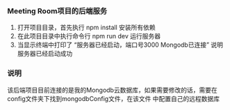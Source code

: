 ### Meeting Room项目的后端服务

1. 打开项目目录，首先执行 npm install 安装所有依赖
2. 在此项目目录中执行命令行 npm run dev 运行服务器
3. 当显示终端中打印了 “服务器已经启动，端口号3000 Mongodb已连接” 说明服务器已经启动成功


### 说明
该后端项目目前连接的是我的Mongodb云数据库，如果需要修改的话，需要在config文件夹下找到mongodbConfig文件，在该文件
中配置自己的远程数据库